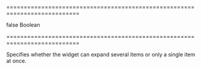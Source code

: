 ===========================================================================
<!--default-->false<!--/default-->
<!--type-->Boolean<!--/type-->
===========================================================================

<!--shortDescription-->
Specifies whether the widget can expand several items or only a single item at once.
<!--/shortDescription-->

<!--fullDescription-->

<!--/fullDescription-->